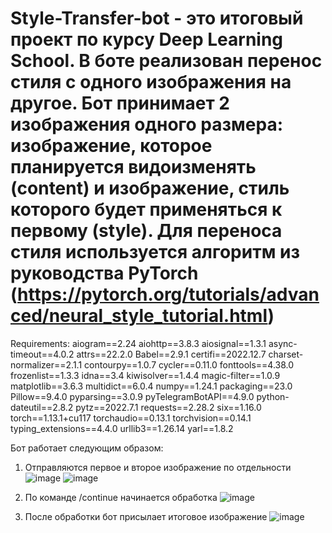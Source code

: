 # Style-Transfer-bot - это итоговый проект по курсу Deep Learning School. В боте реализован перенос стиля с одного изображения на другое. Бот принимает 2 изображения одного размера: изображение, которое планируется видоизменять (content) и изображение, стиль которого будет применяться к первому (style). Для переноса стиля используется алгоритм из руководства PyTorch (https://pytorch.org/tutorials/advanced/neural_style_tutorial.html)

Requirements:
aiogram==2.24
aiohttp==3.8.3
aiosignal==1.3.1
async-timeout==4.0.2
attrs==22.2.0
Babel==2.9.1
certifi==2022.12.7
charset-normalizer==2.1.1
contourpy==1.0.7
cycler==0.11.0
fonttools==4.38.0
frozenlist==1.3.3
idna==3.4
kiwisolver==1.4.4
magic-filter==1.0.9
matplotlib==3.6.3
multidict==6.0.4
numpy==1.24.1
packaging==23.0
Pillow==9.4.0
pyparsing==3.0.9
pyTelegramBotAPI==4.9.0
python-dateutil==2.8.2
pytz==2022.7.1
requests==2.28.2
six==1.16.0
torch==1.13.1+cu117
torchaudio==0.13.1
torchvision==0.14.1
typing_extensions==4.4.0
urllib3==1.26.14
yarl==1.8.2

Бот работает следующим образом:
1. Отправляются первое и второе изображение по отдельности
![image](https://user-images.githubusercontent.com/103606051/215318424-82eaeb94-9120-40c6-8e35-1fe366048b6b.png)
![image](https://user-images.githubusercontent.com/103606051/215318474-79384998-63bc-411c-b812-1d800be514ef.png)

2. По команде /continue начинается обработка
![image](https://user-images.githubusercontent.com/103606051/215318492-348c9c8d-c5bd-494d-8742-d48828313aed.png)

3. После обработки бот присылает итоговое изображение
![image](https://user-images.githubusercontent.com/103606051/215318526-e48682d7-1a3e-4e89-8be3-16c448f3d0c4.png)



